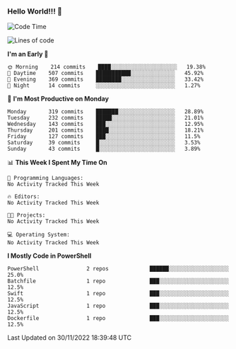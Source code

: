 ### Hello World!!! 👋

<!--
**kekotek/kekotek** is a ✨ _special_ ✨ repository because its `README.md` (this file) appears on your GitHub profile.

Here are some ideas to get you started:

- 🔭 I’m currently working on ...
- 🌱 I’m currently learning ...
- 👯 I’m looking to collaborate on ...
- 🤔 I’m looking for help with ...
- 💬 Ask me about ...
- 📫 How to reach me: ...
- 😄 Pronouns: ...
- ⚡ Fun fact: ...
-->

<!--START_SECTION:waka-->
![Code Time](http://img.shields.io/badge/Code%20Time-361%20hrs%2013%20mins-blue)

![Lines of code](https://img.shields.io/badge/From%20Hello%20World%20I%27ve%20Written-20%20Thousand%20lines%20of%20code-blue)

**I'm an Early 🐤** 

```text
🌞 Morning    214 commits    ████░░░░░░░░░░░░░░░░░░░░░   19.38% 
🌆 Daytime    507 commits    ███████████░░░░░░░░░░░░░░   45.92% 
🌃 Evening    369 commits    ████████░░░░░░░░░░░░░░░░░   33.42% 
🌙 Night      14 commits     ░░░░░░░░░░░░░░░░░░░░░░░░░   1.27%

```
📅 **I'm Most Productive on Monday** 

```text
Monday       319 commits    ███████░░░░░░░░░░░░░░░░░░   28.89% 
Tuesday      232 commits    █████░░░░░░░░░░░░░░░░░░░░   21.01% 
Wednesday    143 commits    ███░░░░░░░░░░░░░░░░░░░░░░   12.95% 
Thursday     201 commits    ████░░░░░░░░░░░░░░░░░░░░░   18.21% 
Friday       127 commits    ███░░░░░░░░░░░░░░░░░░░░░░   11.5% 
Saturday     39 commits     █░░░░░░░░░░░░░░░░░░░░░░░░   3.53% 
Sunday       43 commits     █░░░░░░░░░░░░░░░░░░░░░░░░   3.89%

```


📊 **This Week I Spent My Time On** 

```text
💬 Programming Languages: 
No Activity Tracked This Week

🔥 Editors: 
No Activity Tracked This Week

🐱‍💻 Projects: 
No Activity Tracked This Week

💻 Operating System: 
No Activity Tracked This Week

```

**I Mostly Code in PowerShell** 

```text
PowerShell               2 repos             ██████░░░░░░░░░░░░░░░░░░░   25.0% 
Batchfile                1 repo              ███░░░░░░░░░░░░░░░░░░░░░░   12.5% 
Swift                    1 repo              ███░░░░░░░░░░░░░░░░░░░░░░   12.5% 
JavaScript               1 repo              ███░░░░░░░░░░░░░░░░░░░░░░   12.5% 
Dockerfile               1 repo              ███░░░░░░░░░░░░░░░░░░░░░░   12.5%

```



 Last Updated on 30/11/2022 18:39:48 UTC
<!--END_SECTION:waka-->
